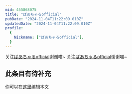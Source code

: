 ```yaml
---
mid: 455868075
title: "ばあちゃるofficial"
pubDate: "2024-11-04T11:22:09.010Z"
updatedDate: "2024-11-04T11:22:09.010Z"
profile:
  {
    Nickname: ["ばあちゃるofficial"],
  }
---
```


关注[ばあちゃるofficial](https://space.bilibili.com/455868075)谢谢喵~ 关注[ばあちゃるofficial](https://space.bilibili.com/455868075)谢谢喵~

## 此条目有待补充
你可以在[这里](https://github.com/Yuhanawa/VTuber.ICU-Content/edit/master/v/ばあちゃるofficial/index.md)编辑本文
